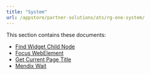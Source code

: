 ```yaml
---
title: "System"
url: /appstore/partner-solutions/ats/rg-one-system/
---
```


This section contains these documents:

* [Find Widget Child Node](/appstore/partner-solutions/ats/rg-one-find-widget-child-node/)
* [Focus WebElement](/appstore/partner-solutions/ats/rg-one-focus-webelement/)
* [Get Current Page Title](/appstore/partner-solutions/ats/rg-one-get-current-page-title/)
* [Mendix Wait](/appstore/partner-solutions/ats/rg-one-mendix-wait/)
